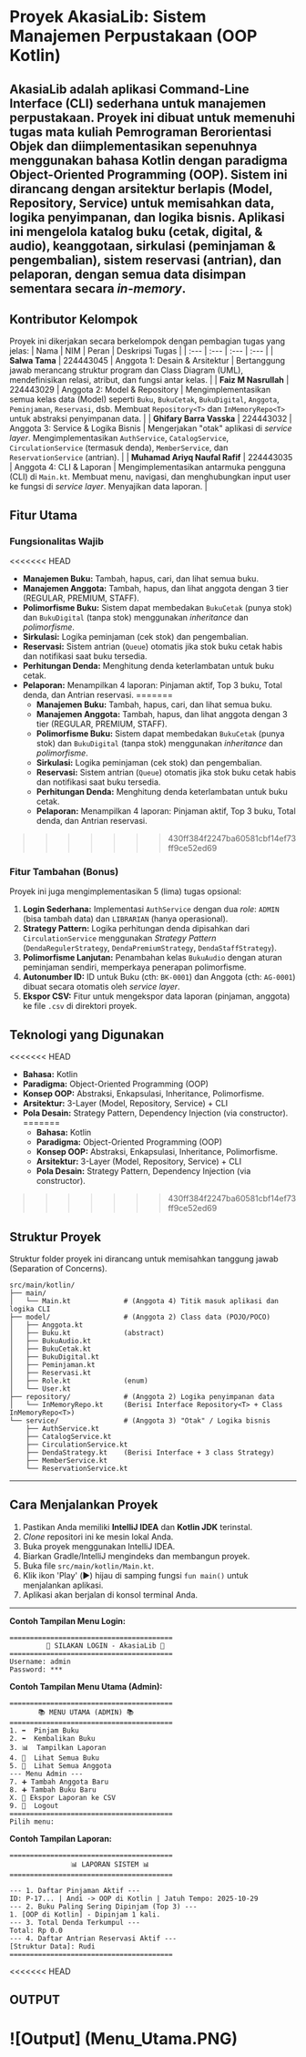 # Proyek AkasiaLib: Sistem Manajemen Perpustakaan (OOP Kotlin)
**AkasiaLib** adalah aplikasi Command-Line Interface (CLI) sederhana untuk manajemen perpustakaan. Proyek ini dibuat untuk memenuhi tugas mata kuliah Pemrograman Berorientasi Objek dan diimplementasikan sepenuhnya menggunakan bahasa **Kotlin** dengan paradigma **Object-Oriented Programming (OOP)**.
Sistem ini dirancang dengan arsitektur berlapis (Model, Repository, Service) untuk memisahkan data, logika penyimpanan, dan logika bisnis. Aplikasi ini mengelola katalog buku (cetak, digital, & audio), keanggotaan, sirkulasi (peminjaman & pengembalian), sistem reservasi (antrian), dan pelaporan, dengan semua data disimpan sementara secara *in-memory*.
-----
## Kontributor Kelompok

Proyek ini dikerjakan secara berkelompok dengan pembagian tugas yang jelas:
| Nama | NIM | Peran | Deskripsi Tugas |
| :--- | :--- | :--- | :--- |
| **Salwa Tama** | 224443045 | Anggota 1: Desain & Arsitektur | Bertanggung jawab merancang struktur program dan Class Diagram (UML), mendefinisikan relasi, atribut, dan fungsi antar kelas. |
| **Faiz M Nasrullah** | 224443029 | Anggota 2: Model & Repository | Mengimplementasikan semua kelas data (Model) seperti `Buku`, `BukuCetak`, `BukuDigital`, `Anggota`, `Peminjaman`, `Reservasi`, dsb. Membuat `Repository<T>` dan `InMemoryRepo<T>` untuk abstraksi penyimpanan data. |
| **Ghifary Barra Vasska** | 224443032 | Anggota 3: Service & Logika Bisnis | Mengerjakan "otak" aplikasi di *service layer*. Mengimplementasikan `AuthService`, `CatalogService`, `CirculationService` (termasuk denda), `MemberService`, dan `ReservationService` (antrian). |
| **Muhamad Ariyq Naufal Rafif** | 224443035 | Anggota 4: CLI & Laporan | Mengimplementasikan antarmuka pengguna (CLI) di `Main.kt`. Membuat menu, navigasi, dan menghubungkan input user ke fungsi di *service layer*. Menyajikan data laporan. |

## Fitur Utama
### Fungsionalitas Wajib
<<<<<<< HEAD
* **Manajemen Buku:** Tambah, hapus, cari, dan lihat semua buku.
* **Manajemen Anggota:** Tambah, hapus, dan lihat anggota dengan 3 tier (REGULAR, PREMIUM, STAFF).
* **Polimorfisme Buku:** Sistem dapat membedakan `BukuCetak` (punya stok) dan `BukuDigital` (tanpa stok) menggunakan *inheritance* dan *polimorfisme*.
* **Sirkulasi:** Logika peminjaman (cek stok) dan pengembalian.
* **Reservasi:** Sistem antrian (`Queue`) otomatis jika stok buku cetak habis dan notifikasi saat buku tersedia.
* **Perhitungan Denda:** Menghitung denda keterlambatan untuk buku cetak.
* **Pelaporan:** Menampilkan 4 laporan: Pinjaman aktif, Top 3 buku, Total denda, dan Antrian reservasi.
=======
  * **Manajemen Buku:** Tambah, hapus, cari, dan lihat semua buku.
  * **Manajemen Anggota:** Tambah, hapus, dan lihat anggota dengan 3 tier (REGULAR, PREMIUM, STAFF).
  * **Polimorfisme Buku:** Sistem dapat membedakan `BukuCetak` (punya stok) dan `BukuDigital` (tanpa stok) menggunakan *inheritance* dan *polimorfisme*.
  * **Sirkulasi:** Logika peminjaman (cek stok) dan pengembalian.
  * **Reservasi:** Sistem antrian (`Queue`) otomatis jika stok buku cetak habis dan notifikasi saat buku tersedia.
  * **Perhitungan Denda:** Menghitung denda keterlambatan untuk buku cetak.
  * **Pelaporan:** Menampilkan 4 laporan: Pinjaman aktif, Top 3 buku, Total denda, dan Antrian reservasi.
>>>>>>> 430ff384f2247ba60581cbf14ef73ff9ce52ed69

### Fitur Tambahan (Bonus)
Proyek ini juga mengimplementasikan 5 (lima) tugas opsional:
1.  **Login Sederhana:** Implementasi `AuthService` dengan dua *role*: `ADMIN` (bisa tambah data) dan `LIBRARIAN` (hanya operasional).
2.  **Strategy Pattern:** Logika perhitungan denda dipisahkan dari `CirculationService` menggunakan *Strategy Pattern* (`DendaRegulerStrategy`, `DendaPremiumStrategy`, `DendaStaffStrategy`).
3.  **Polimorfisme Lanjutan:** Penambahan kelas `BukuAudio` dengan aturan peminjaman sendiri, memperkaya penerapan polimorfisme.
4.  **Autonumber ID:** ID untuk Buku (cth: `BK-0001`) dan Anggota (cth: `AG-0001`) dibuat secara otomatis oleh *service layer*.
5.  **Ekspor CSV:** Fitur untuk mengekspor data laporan (pinjaman, anggota) ke file `.csv` di direktori proyek.

## Teknologi yang Digunakan
<<<<<<< HEAD
* **Bahasa:** Kotlin
* **Paradigma:** Object-Oriented Programming (OOP)
* **Konsep OOP:** Abstraksi, Enkapsulasi, Inheritance, Polimorfisme.
* **Arsitektur:** 3-Layer (Model, Repository, Service) + CLI
* **Pola Desain:** Strategy Pattern, Dependency Injection (via constructor).
=======
  * **Bahasa:** Kotlin
  * **Paradigma:** Object-Oriented Programming (OOP)
  * **Konsep OOP:** Abstraksi, Enkapsulasi, Inheritance, Polimorfisme.
  * **Arsitektur:** 3-Layer (Model, Repository, Service) + CLI
  * **Pola Desain:** Strategy Pattern, Dependency Injection (via constructor).
>>>>>>> 430ff384f2247ba60581cbf14ef73ff9ce52ed69

## Struktur Proyek
Struktur folder proyek ini dirancang untuk memisahkan tanggung jawab (Separation of Concerns).
```
src/main/kotlin/
├── main/
│   └── Main.kt             # (Anggota 4) Titik masuk aplikasi dan logika CLI
├── model/                  # (Anggota 2) Class data (POJO/POCO)
│   ├── Anggota.kt
│   ├── Buku.kt             (abstract)
│   ├── BukuAudio.kt
│   ├── BukuCetak.kt
│   ├── BukuDigital.kt
│   ├── Peminjaman.kt
│   ├── Reservasi.kt
│   ├── Role.kt             (enum)
│   └── User.kt
├── repository/             # (Anggota 2) Logika penyimpanan data
│   └── InMemoryRepo.kt     (Berisi Interface Repository<T> + Class InMemoryRepo<T>)
└── service/                # (Anggota 3) "Otak" / Logika bisnis
    ├── AuthService.kt
    ├── CatalogService.kt
    ├── CirculationService.kt
    ├── DendaStrategy.kt    (Berisi Interface + 3 class Strategy)
    ├── MemberService.kt
    └── ReservationService.kt
```
-----
##  Cara Menjalankan Proyek

1.  Pastikan Anda memiliki **IntelliJ IDEA** dan **Kotlin JDK** terinstal.
2.  *Clone* repositori ini ke mesin lokal Anda.
3.  Buka proyek menggunakan IntelliJ IDEA.
4.  Biarkan Gradle/IntelliJ mengindeks dan membangun proyek.
5.  Buka file `src/main/kotlin/Main.kt`.
6.  Klik ikon 'Play' (▶️) hijau di samping fungsi `fun main()` untuk menjalankan aplikasi.
7.  Aplikasi akan berjalan di konsol terminal Anda.

-----
**Contoh Tampilan Menu Login:**
```
========================================
         🔑 SILAKAN LOGIN - AkasiaLib 🔑
========================================
Username: admin
Password: ***
```

**Contoh Tampilan Menu Utama (Admin):**
```
========================================
       📚 MENU UTAMA (ADMIN) 📚
========================================
1. ➡️  Pinjam Buku
2. ⬅️  Kembalikan Buku
3. 📊  Tampilkan Laporan
4. 📖  Lihat Semua Buku
5. 👥  Lihat Semua Anggota
--- Menu Admin ---
7. ➕ Tambah Anggota Baru
8. ➕ Tambah Buku Baru
X. 💾 Ekspor Laporan ke CSV
9. 🚪  Logout
========================================
Pilih menu:
```

**Contoh Tampilan Laporan:**
```
========================================
               📊 LAPORAN SISTEM 📊
========================================

--- 1. Daftar Pinjaman Aktif ---
ID: P-17... | Andi -> OOP di Kotlin | Jatuh Tempo: 2025-10-29
--- 2. Buku Paling Sering Dipinjam (Top 3) ---
1. [OOP di Kotlin] - Dipinjam 1 kali.
--- 3. Total Denda Terkumpul ---
Total: Rp 0.0
--- 4. Daftar Antrian Reservasi Aktif ---
[Struktur Data]: Rudi
========================================
```
<<<<<<< HEAD
## OUTPUT
![Output] (Menu_Utama.PNG)
=======